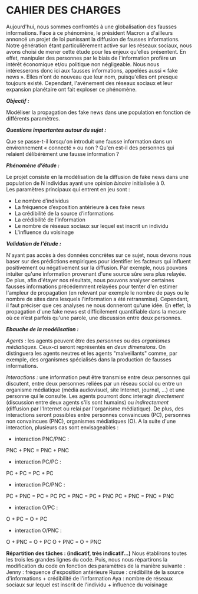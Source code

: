 # CAHIER DES CHARGES


Aujourd'hui, nous sommes confrontés à une globalisation des fausses informations. Face à ce phénomène, le président Macron a d'ailleurs annoncé un projet de loi punissant la diffusion de fausses informations. Notre génération étant particulièrement active sur les réseaux sociaux, nous avons choisi de mener cette étude pour les enjeux qu'elles présentent.  En effet, manipuler des personnes par le biais de l'information profère un intérêt économique et/ou politique non négligeable.
Nous nous intéresserons donc ici aux fausses informations, appelées aussi « fake news ». Elles n'ont de nouveau que leur nom, puisqu'elles ont presque toujours existé. Cependant, l'avènement des réseaux sociaux et leur expansion planétaire ont fait exploser ce phénomène.

**_Objectif :_**

Modéliser la propagation des fake news dans une population en fonction de différents paramètres.
	
**_Questions importantes autour du sujet :_**

Que se passe-t-il lorsqu'on introduit une fausse information dans un environnement « connecté » ou non ?
Qu'en est-il des personnes qui relaient délibérément une fausse information ?

**_Phénomène d’étude :_**

Le projet consiste en la modélisation de la diffusion de fake news dans une population de N individus ayant une opinion *binaire* initialisée à 0. 	
Les paramètres principaux qui entrent en jeu sont :
- Le nombre d’individus
- La fréquence d’exposition antérieure à ces fake news
- La crédibilité de la source d’informations
- La crédibilité de l’information
- Le nombre de réseaux sociaux sur lequel est inscrit un individu
- L'influence du voisinage

**_Validation de l'étude :_**

N'ayant pas accès à des données concrètes sur ce sujet, nous devons nous baser sur des prédictions empiriques pour identifier les facteurs qui influent positivement ou négativement sur la diffusion. Par exemple, nous pouvons intuiter qu'une information provenant d'une source sûre sera plus relayée. De plus, afin d'étayer nos résultats, nous pouvons analyser certaines fausses informations précédemment relayées pour tenter d'en estimer l'ampleur de propagation (en relevant par exemple le nombre de pays ou le nombre de sites dans lesquels l'information a été retransmise).
	Cependant, il faut préciser que ces analyses ne nous donneront qu'une idée. En effet, la propagation d'une fake news est difficilement quantifiable dans la mesure où ce n’est parfois qu'une parole, une discussion entre deux personnes.

**_Ebauche de la modélisation :_**

_Agents :_ les agents peuvent être des *personnes* ou des *organismes médiatiques*. Ceux-ci seront représentés en *deux dimensions*. On distinguera les agents neutres et les agents "malveillants" comme, par exemple, des organismes spécialisés dans la production de fausses informations.

_Interactions :_ une information peut être transmise entre deux personnes qui discutent, entre deux personnes reliées par un réseau social ou entre un organisme médiatique (média audiovisuel, site Internet, journal, …) et une personne qui le consulte. Les agents pourront donc interagir *directement* (discussion entre deux agents s'ils sont humains) ou *indirectement* (diffusion par l'Internet ou relai par l'organisme médiatique). De plus, des interactions seront possibles entre personnes convaincues (PC), personnes non convaincues (PNC), organismes médiatiques (O).
	A la suite d'une interaction, plusieurs cas sont envisageables :
- interaction PNC/PNC :

PNC + PNC 	= PNC + PNC
- interaction PC/PC :

PC + PC 	= PC + PC
- interaction PC/PNC :

PC + PNC 	= PC + PC
PC + PNC 	= PC + PNC
PC + PNC 	= PNC + PNC
- interaction O/PC :

O + PC 		= O + PC
- interaction O/PNC :

O + PNC 	= O + PC
O + PNC 	= O + PNC

**__Répartition des tâches : (indicatif, très indicatif…)__**
	Nous établirons toutes les trois les grandes lignes du code. Puis, nous nous répartirons la modification du code en fonction des paramètres de la manière suivante :
Jenny : fréquence d'exposition antérieure
Ruxue : crédibilité de la source d'informations + crédibilité de l'information
Aya : nombre de réseaux sociaux sur lequel est inscrit de l'individu + influence du voisinage
